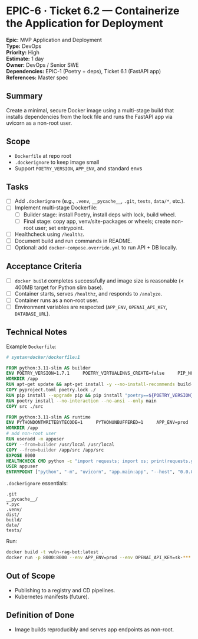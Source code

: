
# EPIC-6 · Ticket 6.2 — Containerize the Application for Deployment

**Epic:** MVP Application and Deployment  
**Type:** DevOps  
**Priority:** High  
**Estimate:** 1 day  
**Owner:** DevOps / Senior SWE  
**Dependencies:** EPIC-1 (Poetry + deps), Ticket 6.1 (FastAPI app)  
**References:** Master spec

## Summary
Create a minimal, secure Docker image using a multi-stage build that installs dependencies from the lock file and runs the FastAPI app via uvicorn as a non-root user.

## Scope
- `Dockerfile` at repo root
- `.dockerignore` to keep image small
- Support `POETRY_VERSION`, `APP_ENV`, and standard envs

## Tasks
- [ ] Add `.dockerignore` (e.g., `.venv`, `__pycache__`, `.git`, `tests`, `data/*`, etc.).
- [ ] Implement multi-stage Dockerfile:
  - [ ] Builder stage: install Poetry, install deps with lock, build wheel.
  - [ ] Final stage: copy app, venv/site-packages or wheels; create non-root user; set entrypoint.
- [ ] Healthcheck using `/healthz`.
- [ ] Document build and run commands in README.
- [ ] Optional: add `docker-compose.override.yml` to run API + DB locally.

## Acceptance Criteria
- [ ] `docker build` completes successfully and image size is reasonable (&lt; 400MB target for Python slim base).
- [ ] Container starts, serves `/healthz`, and responds to `/analyze`.
- [ ] Container runs as a non-root user.
- [ ] Environment variables are respected (`APP_ENV`, `OPENAI_API_KEY`, `DATABASE_URL`).

## Technical Notes
Example `Dockerfile`:
```dockerfile
# syntax=docker/dockerfile:1

FROM python:3.11-slim AS builder
ENV POETRY_VERSION=1.7.1     POETRY_VIRTUALENVS_CREATE=false     PIP_NO_CACHE_DIR=1
WORKDIR /app
RUN apt-get update && apt-get install -y --no-install-recommends build-essential && rm -rf /var/lib/apt/lists/*
COPY pyproject.toml poetry.lock ./
RUN pip install --upgrade pip && pip install "poetry==${POETRY_VERSION}"
RUN poetry install --no-interaction --no-ansi --only main
COPY src ./src

FROM python:3.11-slim AS runtime
ENV PYTHONDONTWRITEBYTECODE=1     PYTHONUNBUFFERED=1     APP_ENV=prod
WORKDIR /app
# add non-root user
RUN useradd -m appuser
COPY --from=builder /usr/local /usr/local
COPY --from=builder /app/src /app/src
EXPOSE 8000
HEALTHCHECK CMD python -c "import requests; import os; print(requests.get('http://127.0.0.1:8000/healthz').status_code)" || exit 1
USER appuser
ENTRYPOINT ["python", "-m", "uvicorn", "app.main:app", "--host", "0.0.0.0", "--port", "8000"]
```

`.dockerignore` essentials:
```
.git
__pycache__/
*.pyc
.venv/
dist/
build/
data/
tests/
```

Run:
```bash
docker build -t vuln-rag-bot:latest .
docker run -p 8000:8000 --env APP_ENV=prod --env OPENAI_API_KEY=sk-*** --env DATABASE_URL="postgresql+asyncpg://rag_user:rag_pass@host.docker.internal:54320/rag_db" vuln-rag-bot:latest
```

## Out of Scope
- Publishing to a registry and CD pipelines.
- Kubernetes manifests (future).

## Definition of Done
- Image builds reproducibly and serves app endpoints as non-root.
